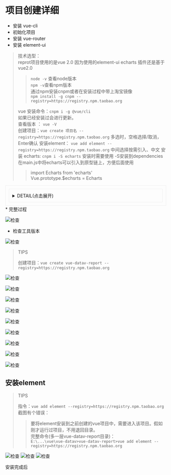 # 项目创建详细
* 安装 vue-cli
* 初始化项目
* 安装 vue-router
* 安装 element-ui

> 技术选型：   
> reprot项目使用的是vue 2.0 因为使用的element-ui echarts 插件还是基于vue2.0
> > `node -v` 查看node版本    
> > `npm -v`查看npm版本    
> > 通过npm安装cnpm或者在安装过程中带上淘宝镜像    
> > `npm install -g cnpm --registry=https://registry.npm.taobao.org`
>
> vue 安装命令：`cnpm i -g @vue/cli`   
> 如果已经安装过会进行更新。     
>查看版本 ： `vue -V`    
> 创建项目：`vue create 项目名 --registry=https://registry.npm.taobao.org` 
> 多选时，空格选择/取消，Enter确认
> 安装element： `vue add element --registry=https://registry.npm.taobao.org` 中间选择按需引入、中文
> 安装 echarts: `cnpm i -S echarts` 安装时需要使用 -S安装到dependencies    
> 在main.js中将echarts可以引入到原型链上，方便后面使用    
> > import Echarts from 'echarts'   
> > Vue.prototype.$echsrts = Echarts

<details style="padding: 10px;border: #eee solid 1px">
<summary style="padding: 10px;border: #eee solid 1px">DETAIL(点击展开)</summary>

<code>  
E:\workspace\vue-datav>node -v
v12.19.0
E:\workspace\vue-datav>npm -v
6.14.8
E:\workspace\vue-datav>cnpm i -g @vue/cli
...安装更新过程...
E:\workspace\vue-datav>vue -V
@vue/cli 4.5.9
E:\workspace\vue-datav>vue create vue-datav-report --registry=https://registry.npm.taobao.org
Vue CLI v4.5.9
? Please pick a preset: <font color="green">Manually select features</font>
? Check the features needed for your project: <font color="green">Choose Vue version</font>, <font color="green">Babel</font>, <font color="green">Router</font>, <font color="green">CSS Pre-processors</font>, <font color="green">Linter</font>
? Choose a version of Vue.js that you want to start the project with <font color="green">2.x</font>
? Use history mode for router? (Requires proper server setup for index fallback in production) <font color="green">No</font>
? Pick a CSS pre-processor (PostCSS, Autoprefixer and CSS Modules are supported by default): <font color="green">Sass/SCSS (with node-sass)</font>
? Pick a linter / formatter config: <font color="green">Standard</font>
? Pick additional lint features: <font color="green">Lint on save</font>
? Where do you prefer placing config for Babel, ESLint, etc.? <font color="green">In dedicated config files</font>
? Save this as a preset for future projects? <font color="green">No</font>
...下载过程
�  Successfully created project <font color="green">vue-datav-report.</font>
�  Get started with the following commands:
 $ <font color="green">cd vue-datav-report</font>
 $ <font color="green">yarn serve</font>
 ====================
 安装element-ui
 ===================
 E:\workspace\vue-datav\vue-datav-report>vue add element --registry=https://registry.npm.taobao.org
 �  Installing vue-cli-plugin-element...
 ✔  Successfully installed plugin: <font color="green">vue-cli-plugin-element</font>
 ? How do you want to import Element? <font color="green">Import on demand</font>
 ? Choose the locale you want to load <font color="green">zh-CN</font>
✔  Successfully invoked generator for plugin: <font color="green">vue-cli-plugin-element</font>
===========
安装echarts
===========
E:\workspace\vue-datav\vue-datav-report>cnpm i -S echarts
√ Installed 1 packages
√ Linked 1 latest versions
√ Run 0 scripts
√ All packages installed (2 packages installed from npm registry, used 2s(network 2s), speed 5.46kB/s, json 2(11.81kB), tarball 0B)

</code>
</details>
* 完整过程

![检查](i/001011.png)

* 检查工具版本

![检查](i/001001.png)

> TIPS
> 
> 创建项目：`vue create vue-datav-report --registry=https://registry.npm.taobao.org`

![检查](i/001002.png)

![检查](i/001003.png)

![检查](i/001004.png)

![检查](i/001005.png)

![检查](i/001006.png)

![检查](i/001007.png)

![检查](i/001008.png)

![检查](i/001009.png)

![检查](i/001010.png)

## 安装element
> TIPS
>
> 指令：`vue add element --registry=https://registry.npm.taobao.org`
> 截图有个错误：
> > 要将element安装到之前创建的vue项目中，需要进入该项目。假如刚才运行过项目，不用退回目录。    
> > 完整命令(多一层vue-datav-report目录)：  
> > `E:\...\vue\vue-datav>vue-datav-report>vue add element --registry=https://registry.npm.taobao.org
` 

![检查](i/001012.png)
![检查](i/001013.png)
![检查](i/001014.png)

安装完成后


